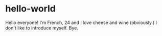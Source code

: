 # hello-world
Hello everyone! I'm French, 24 and I love cheese and wine (obviously.) 
I don't like to introduce myself.
Bye.
